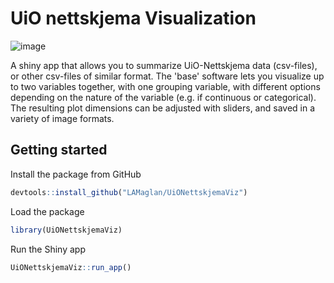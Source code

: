 # UiO nettskjema Visualization

![image](https://github.com/LAMaglan/UiONettskjemaViz/assets/29206211/cd0d2fd1-29fe-4107-bcdb-0ca8d4288b55)

A shiny app that allows you to summarize UiO-Nettskjema data (csv-files), or other csv-files of similar format.
The 'base' software lets you visualize up to two variables together, with one grouping variable,
with different options depending on the nature of the variable (e.g. if continuous or categorical).
The resulting plot dimensions can be adjusted with sliders, and saved in a variety of image formats.

## Getting started

Install the package from GitHub

```r
devtools::install_github("LAMaglan/UiONettskjemaViz")
```

Load the package

```r
library(UiONettskjemaViz)
```

Run the Shiny app

```r
UiONettskjemaViz::run_app()
```
